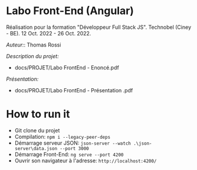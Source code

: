 # Labo Front-End (Angular)
Réalisation pour la formation "Développeur Full Stack JS".
Technobel (Ciney - BE).
12 Oct. 2022 - 26 Oct. 2022.

*Auteur:*: Thomas Rossi

*Description du projet:*
- docs/PROJET/Labo FrontEnd - Enoncé.pdf

*Présentation:*
- docs/PROJET/Labo FrontEnd - Présentation .pdf


# How to run it
- Git clone du projet
- Compilation: 
    `npm i --legacy-peer-deps`
- Démarrage serveur JSON: 
    `json-server --watch .\json-server\data.json --port 3000`
- Démarrage Front-End: 
    `ng serve --port 4200`
- Ouvrir son navigateur à l'adresse: 
    `http://localhost:4200/`
